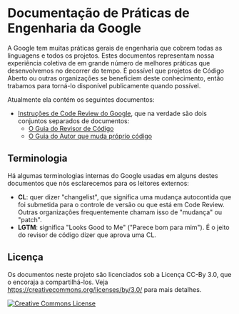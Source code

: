 # Documentação de Práticas de Engenharia da Google

A Google tem muitas práticas gerais de engenharia que cobrem todas as linguagens
e todos os projetos. Estes documentos representam nossa experiência coletiva de
em grande número de melhores práticas que desenvolvemos no decorrer do tempo. É
possível que projetos de Código Aberto ou outras organizações se beneficiem deste
conhecimento, então trabamos para torná-lo disponível publicamente quando possível.

Atualmente ela contém os seguintes documentos:

*   [Instruções de Code Review do Google](review/index.md), que na verdade são dois
    conjuntos separados de documentos:
    *   [O Guia do Revisor de Código](review/reviewer/index.md)
    *   [O Guia do Autor que muda próprio código](review/developer/index.md)

## Terminologia

Há algumas terminologias internas do Google usadas em alguns destes documentos que
nós esclarecemos para os leitores externos:

*   **CL**: quer dizer "changelist", que significa uma mudança autocontida que foi
    submetida para o controle de versão ou que está em Code Review.
    Outras organizações frequentemente chamam isso de "mudança" ou "patch".
*   **LGTM**: significa "Looks Good to Me" ("Parece bom para mim"). É o jeito do
    revisor de código dizer que aprova uma CL.

## Licença

Os documentos neste projeto são licenciados sob a Licença CC-By 3.0, que o encoraja 
a compartilhá-los. Veja https://creativecommons.org/licenses/by/3.0/ para mais detalhes.

<a rel="license" href="https://creativecommons.org/licenses/by/3.0/"><img alt="Creative Commons License" style="border-width:0" src="https://i.creativecommons.org/l/by/3.0/88x31.png" /></a>
